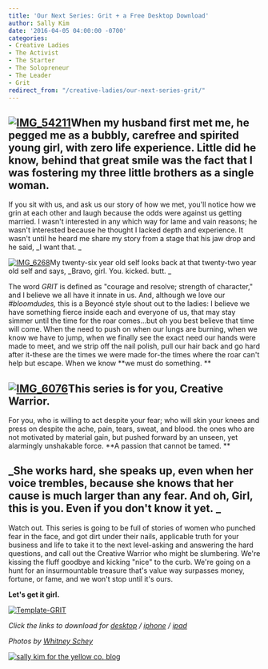 ```yaml
---
title: 'Our Next Series: Grit + a Free Desktop Download'
author: Sally Kim
date: '2016-04-05 04:00:00 -0700'
categories:
- Creative Ladies
- The Activist
- The Starter
- The Solopreneur
- The Leader
- Grit
redirect_from: "/creative-ladies/our-next-series-grit/"
---
```


## [![IMG_54211](https://yellow-blog-images.imgix.net/2016/04/IMG_54211.jpg)](https://yellow-blog-images.imgix.net/2016/04/IMG_54211.jpg)When my husband first met me, he pegged me as a bubbly, carefree and spirited young girl, with zero life experience. Little did he know, behind that great smile was the fact that I was fostering my three little brothers as a single woman.

If you sit with us, and ask us our story of how we met, you'll notice how we grin at each other and laugh because the odds were against us getting married. I wasn't interested in any which way for lame and vain reasons; he wasn't interested because he thought I lacked depth and experience. It wasn't until he heard me share my story from a stage that his jaw drop and he said, _I want that. _

[![IMG_6268](https://yellow-blog-images.imgix.net/2016/04/IMG_6268.jpg)](https://yellow-blog-images.imgix.net/2016/04/IMG_6268.jpg)My twenty-six year old self looks back at that twenty-two year old self and says, _Bravo, girl. You. kicked. butt. _

The word _GRIT_ is defined as "courage and resolve; strength of character," and I believe we all have it innate in us. And, although we love our _#bloomdudes,_ this is a Beyoncé style shout out to the ladies: I believe we have something fierce inside each and everyone of us, that may stay simmer until the time for the roar comes...but oh you best believe that time will come. When the need to push on when our lungs are burning, when we know we have to jump, when we finally see the exact need our hands were made to meet, and we strip off the nail polish, pull our hair back and go hard after it-these are the times we were made for-the times where the roar can't help but escape. When we know **we must do something. **

## [![IMG_6076](https://yellow-blog-images.imgix.net/2016/04/IMG_6076.jpg)](https://yellow-blog-images.imgix.net/2016/04/IMG_6076.jpg)This series is for you, Creative Warrior.

For you, who is willing to act despite your fear; who will skin your knees and press on despite the ache, pain, tears, sweat, and blood. the ones who are not motivated by material gain, but pushed forward by an unseen, yet alarmingly unshakable force. **A passion that cannot be tamed. **

## _She works hard, she speaks up, even when her voice trembles, because she knows that her cause is much larger than any fear. And oh, Girl, this is you. Even if you don't know it yet. _

Watch out. This series is going to be full of stories of women who punched fear in the face, and got dirt under their nails, applicable truth for your business and life to take it to the next level-asking and answering the hard questions, and call out the Creative Warrior who might be slumbering. We're kissing the fluff goodbye and kicking "nice" to the curb. We're going on a hunt for an insurmountable treasure that's value way surpasses money, fortune, or fame, and we won't stop until it's ours.

**Let's get it girl.**

[![Template-GRIT](https://yellow-blog-images.imgix.net/2016/04/Template-GRIT.jpg)](https://yellow-blog-images.imgix.net/2016/04/Template-GRIT.jpg)

_Click the links to download for [desktop](https://yellow-blog-images.imgix.net/2016/04/Even-when-her-voice-shakes-desktop.jpg) / [iphone](https://yellow-blog-images.imgix.net/2016/04/Even-when-her-voice-shakes-iphone.jpg) / [ipad](https://yellow-blog-images.imgix.net/2016/04/Even-when-her-voice-shakes-ipad.jpg)_

_Photos by [Whitney Schey](http://whitneydarling.com/lifestyle-clarissa-arellano/)_

[![sally kim for the yellow co. blog](https://yellow-blog-images.imgix.net/2015/12/sallykim.jpg)](http://lettersfromamister.tumblr.com/)
